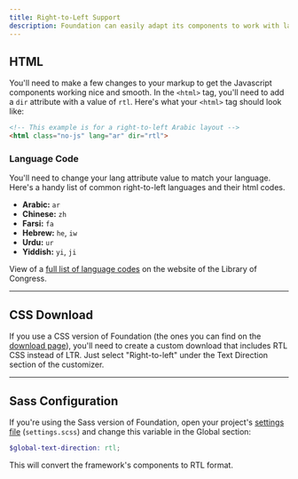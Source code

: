 ```yaml
---
title: Right-to-Left Support
description: Foundation can easily adapt its components to work with languages that read from right to left.
---
```


## HTML

You'll need to make a few changes to your markup to get the Javascript components working nice and smooth. In the `<html>` tag, you'll need to add a `dir` attribute with a value of `rtl`. Here's what your `<html>` tag should look like:

```html
<!-- This example is for a right-to-left Arabic layout -->
<html class="no-js" lang="ar" dir="rtl">
```

### Language Code

You'll need to change your lang attribute value to match your language. Here's a handy list of common right-to-left languages and their html codes.

- **Arabic:** `ar`
- **Chinese:** `zh`
- **Farsi:** `fa`
- **Hebrew:** `he`, `iw`
- **Urdu:** `ur`
- **Yiddish:** `yi`, `ji`

View of a [full list of language codes](http://www.loc.gov/standards/iso639-2/php/code_list.php) on the website of the Library of Congress.

---

## CSS Download

If you use a CSS version of Foundation (the ones you can find on the [download page](http://foundation.zurb.com/sites/download)), you'll need to create a custom download that includes RTL CSS instead of LTR. Just select "Right-to-left" under the Text Direction section of the customizer.

---

## Sass Configuration

If you're using the Sass version of Foundation, open your project's [settings file](sass.html#the-settings-file) (`settings.scss`) and change this variable in the Global section:

```scss
$global-text-direction: rtl;
```

This will convert the framework's components to RTL format.
